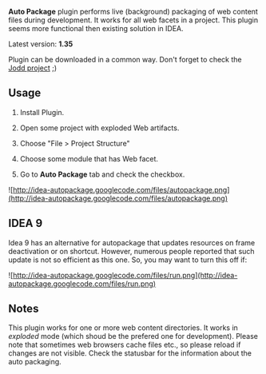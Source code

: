 **Auto Package** plugin performs live (background) packaging of web content files during development. It works for all web facets in a project. This plugin seems more functional then existing solution in IDEA.

Latest version: **1.35**

Plugin can be downloaded in a common way. Don't forget to check the [Jodd project](http://jodd.org) ;)


## Usage ##

1) Install Plugin.

2) Open some project with exploded Web artifacts.

3) Choose "File > Project Structure"

4) Choose some module that has Web facet.

5) Go to **Auto Package** tab and check the checkbox.

![http://idea-autopackage.googlecode.com/files/autopackage.png](http://idea-autopackage.googlecode.com/files/autopackage.png)

## IDEA 9 ##

Idea 9 has an alternative for autopackage that updates resources on frame deactivation or on shortcut. However, numerous people reported that such update is not so efficient as this one. So, you may want to turn this off if:

![http://idea-autopackage.googlecode.com/files/run.png](http://idea-autopackage.googlecode.com/files/run.png)

## Notes ##

This plugin works for one or more web content directories. It works in _exploded_ mode (which shoud be the prefered one for development). Please note that sometimes web browsers cache files etc., so please reload if changes are not visible. Check the statusbar for the information about the auto packaging.